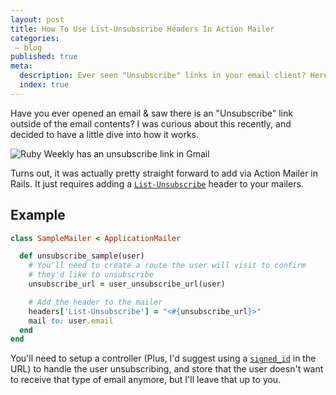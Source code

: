 ```yaml
---
layout: post
title: How To Use List-Unsubscribe Headers In Action Mailer
categories:
 – blog
published: true
meta:
  description: Ever seen "Unsubscribe" links in your email client? Here's how to add them in Rails Action Mailer
  index: true
---
```


Have you ever opened an email & saw there is an "Unsubscribe" link outside of the email contents? I was curious about this recently, and decided to have a little dive into how it works.

![Ruby Weekly has an unsubscribe link in Gmail](/2020/07/ruby-weekly-unsubscribe.png)

Turns out, it was actually pretty straight forward to add via Action Mailer in Rails. It just requires adding a [`List-Unsubscribe`](https://blog.mailtrap.io/list-unsubscribe-header/) header to your mailers.

## Example

```ruby
class SampleMailer < ApplicationMailer

  def unsubscribe_sample(user)
    # You'll need to create a route the user will visit to confirm
    # they'd like to unsubscribe
    unsubscribe_url = user_unsubscribe_url(user)

    # Add the header to the mailer
    headers['List-Unsubscribe'] = "<#{unsubscribe_url}>"
    mail to: user.email
  end
end
```

You'll need to setup a controller (Plus, I'd suggest using a [`signed_id`](https://github.com/rails/rails/pull/39313) in the URL) to handle the user unsubscribing, and store that the user doesn't want to receive that type of email anymore, but I'll leave that up to you.
